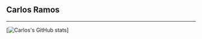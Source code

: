 ## Carlos Ramos
---
[![Carlos's GitHub stats](https://github-readme-stats.vercel.app/api?username=jrcarlos2000)] 

